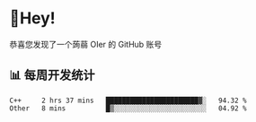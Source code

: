 # 👋Hey!
恭喜您发现了一个蒟蒻 OIer 的 GitHub 账号

## 📊 每周开发统计
<!--START_SECTION:waka-->
```text
C++     2 hrs 37 mins   ███████████████████████▓░   94.32 % 
Other   8 mins          █▒░░░░░░░░░░░░░░░░░░░░░░░   04.92 % 
```
<!--END_SECTION:waka-->
